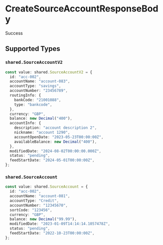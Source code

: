 # CreateSourceAccountResponseBody

Success


## Supported Types

### `shared.SourceAccountV2`

```typescript
const value: shared.SourceAccountV2 = {
  id: "acc-002",
  accountName: "account-083",
  accountType: "savings",
  accountNumber: "23456789",
  routingInfo: {
    bankCode: "21001088",
    type: "bankcode",
  },
  currency: "GBP",
  balance: new Decimal("400"),
  accountInfo: {
    description: "account description 2",
    nickname: "account 1290",
    accountOpenDate: "2023-05-23T00:00:00Z",
    availableBalance: new Decimal("400"),
  },
  modifiedDate: "2024-08-02T00:00:00.000Z",
  status: "pending",
  feedStartDate: "2024-05-01T00:00:00Z",
};
```

### `shared.SourceAccount`

```typescript
const value: shared.SourceAccount = {
  id: "acc-002",
  accountName: "account-081",
  accountType: "Credit",
  accountNumber: "12345670",
  sortCode: "123456",
  currency: "GBP",
  balance: new Decimal("99.99"),
  modifiedDate: "2023-01-09T14:14:14.1057478Z",
  status: "pending",
  feedStartDate: "2022-10-23T00:00:00Z",
};
```

